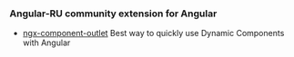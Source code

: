 ### Angular-RU community extension for Angular

- [ngx-component-outlet](https://github.com/IndigoSoft/ngxd)
  Best way to quickly use Dynamic Components with Angular

